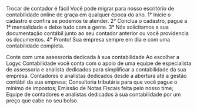 Trocar de contador é fácil
Você pode migrar para nosso escritório de contabilidade online de graça em qualquer época do ano.
1° Inicie o cadastro e confira se podemos te atender.
2° Conclua o cadastro, pague a 1ª mensalidade e deixe tudo com a gente.
3° Nós solicitamos a sua documentação contábil junto ao seu contador anterior ou você providencia os documentos.
4° Pronto! Sua empresa sempre em dia e com uma contabilidade completa.

Conte com uma assessoria dedicada à sua contabilidade
Ao escolher a Logyc Contabilidade você conta com o apoio de uma equipe de especialista de assessoria e analista dedicados para simplificar a contabilidade da sua empresa.
Contadores e analistas dedicados desde a abertura até a gestão contábil da sua empresa;
Consultoria tributária para que você pague o mínimo de impostos;
Emissão de Notas Fiscais feita pelo nosso time;
Equipe de contadores e analistas dedicados à sua contabilidade por um preço que cabe no seu bolso.

